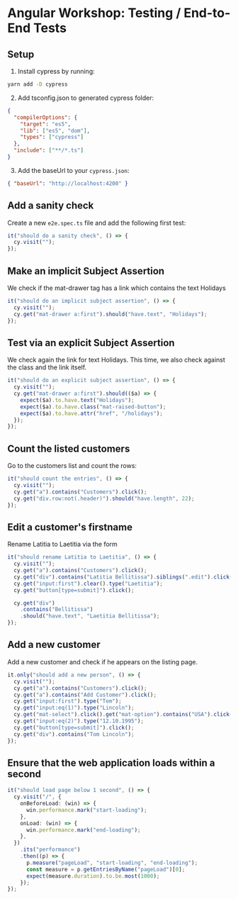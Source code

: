 # Angular Workshop: Testing / End-to-End Tests

## Setup

1. Install cypress by running:

```bash
yarn add -D cypress
```

2. Add tsconfig.json to generated cypress folder:

```json
{
  "compilerOptions": {
    "target": "es5",
    "lib": ["es5", "dom"],
    "types": ["cypress"]
  },
  "include": ["**/*.ts"]
}
```

3. Add the baseUrl to your `cypress.json`:

```json
{ "baseUrl": "http://localhost:4200" }
```

## Add a sanity check

Create a new `e2e.spec.ts` file and add the following first test:

```typescript
it("should do a sanity check", () => {
  cy.visit("");
});
```

## Make an implicit Subject Assertion

We check if the mat-drawer tag has a link which contains the text Holidays

```typescript
it("should do an implicit subject assertion", () => {
  cy.visit("");
  cy.get("mat-drawer a:first").should("have.text", "Holidays");
});
```

## Test via an explicit Subject Assertion

We check again the link for text Holidays. This time, we also check against the class and the link itself.

```typescript
it("should do an explicit subject assertion", () => {
  cy.visit("");
  cy.get("mat-drawer a:first").should(($a) => {
    expect($a).to.have.text("Holidays");
    expect($a).to.have.class("mat-raised-button");
    expect($a).to.have.attr("href", "/holidays");
  });
});
```

## Count the listed customers

Go to the customers list and count the rows:

```typescript
it("should count the entries", () => {
  cy.visit("");
  cy.get("a").contains("Customers").click();
  cy.get("div.row:not(.header)").should("have.length", 22);
});
```

## Edit a customer's firstname

Rename Latitia to Laetitia via the form

```typescript
it("should rename Latitia to Laetitia", () => {
  cy.visit("");
  cy.get("a").contains("Customers").click();
  cy.get("div").contains("Latitia Bellitissa").siblings(".edit").click();
  cy.get("input:first").clear().type("Laetitia");
  cy.get("button[type=submit]").click();

  cy.get("div")
    .contains("Bellitissa")
    .should("have.text", "Laetitia Bellitissa");
});
```

## Add a new customer

Add a new customer and check if he appears on the listing page.

```typescript
it.only("should add a new person", () => {
  cy.visit("");
  cy.get("a").contains("Customers").click();
  cy.get("a").contains("Add Customer").click();
  cy.get("input:first").type("Tom");
  cy.get("input:eq(1)").type("Lincoln");
  cy.get("mat-select").click().get("mat-option").contains("USA").click();
  cy.get("input:eq(2)").type("12.10.1995");
  cy.get("button[type=submit]").click();
  cy.get("div").contains("Tom Lincoln");
});
```

## Ensure that the web application loads within a second

```typescript
it("should load page below 1 second", () => {
  cy.visit("/", {
    onBeforeLoad: (win) => {
      win.performance.mark("start-loading");
    },
    onLoad: (win) => {
      win.performance.mark("end-loading");
    },
  })
    .its("performance")
    .then((p) => {
      p.measure("pageLoad", "start-loading", "end-loading");
      const measure = p.getEntriesByName("pageLoad")[0];
      expect(measure.duration).to.be.most(1000);
    });
});
```
